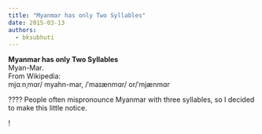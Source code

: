```yaml
---
title: "Myanmar has only Two Syllables"
date: 2015-03-13
authors: 
  - bksubhuti
---
```


**Myanmar has only Two Syllables**  
Myan-Mar.  
From Wikipedia:  
mjɑːnˌmɑr/ myahn-mar, /ˈmaɪænmɑr/ or/ˈmjænmɑr  
  
???? People often mispronounce Myanmar with three syllables, so I decided to make this little notice.﻿

!

